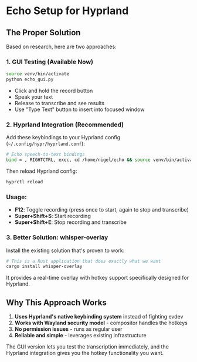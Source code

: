 # Echo Setup for Hyprland

## The Proper Solution

Based on research, here are two approaches:

### 1. GUI Testing (Available Now)
```bash
source venv/bin/activate
python echo_gui.py
```
- Click and hold the record button
- Speak your text
- Release to transcribe and see results
- Use "Type Text" button to insert into focused window

### 2. Hyprland Integration (Recommended)

Add these keybindings to your Hyprland config (`~/.config/hypr/hyprland.conf`):

```bash
# Echo speech-to-text bindings  
bind = , RIGHTCTRL, exec, cd /home/nigel/echo && source venv/bin/activate && python echo_hyprland.py toggle
```

Then reload Hyprland config:
```bash
hyprctl reload
```

### Usage:
- **F12**: Toggle recording (press once to start, again to stop and transcribe)
- **Super+Shift+S**: Start recording
- **Super+Shift+E**: Stop recording and transcribe

### 3. Better Solution: whisper-overlay

Install the existing solution that's proven to work:
```bash
# This is a Rust application that does exactly what we want
cargo install whisper-overlay
```

It provides a real-time overlay with hotkey support specifically designed for Hyprland.

## Why This Approach Works

1. **Uses Hyprland's native keybinding system** instead of fighting evdev
2. **Works with Wayland security model** - compositor handles the hotkeys
3. **No permission issues** - runs as regular user
4. **Reliable and simple** - leverages existing infrastructure

The GUI version lets you test the transcription immediately, and the Hyprland integration gives you the hotkey functionality you want.